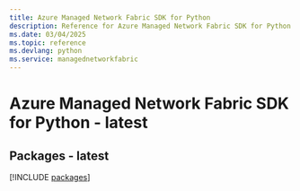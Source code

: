 ```yaml
---
title: Azure Managed Network Fabric SDK for Python
description: Reference for Azure Managed Network Fabric SDK for Python
ms.date: 03/04/2025
ms.topic: reference
ms.devlang: python
ms.service: managednetworkfabric
---
```

# Azure Managed Network Fabric SDK for Python - latest
## Packages - latest
[!INCLUDE [packages](managed-network-fabric-index.md)]